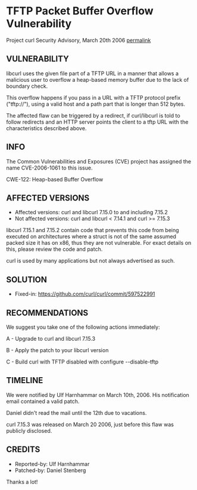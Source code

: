 TFTP Packet Buffer Overflow Vulnerability
=========================================

Project curl Security Advisory, March 20th 2006
[permalink](https://curl.se/docs/CVE-2006-1061.html)

VULNERABILITY
-------------

libcurl uses the given file part of a TFTP URL in a manner that allows a
malicious user to overflow a heap-based memory buffer due to the lack of
boundary check.

This overflow happens if you pass in a URL with a TFTP protocol prefix
("tftp://"), using a valid host and a path part that is longer than 512 bytes.

The affected flaw can be triggered by a redirect, if curl/libcurl is told to
follow redirects and an HTTP server points the client to a tftp URL with the
characteristics described above.

INFO
----

The Common Vulnerabilities and Exposures (CVE) project has assigned the name
CVE-2006-1061 to this issue.

CWE-122: Heap-based Buffer Overflow

AFFECTED VERSIONS
-----------------

- Affected versions: curl and libcurl 7.15.0 to and including 7.15.2
- Not affected versions: curl and libcurl < 7.14.1 and curl >= 7.15.3

libcurl 7.15.1 and 7.15.2 contain code that prevents this code from being
executed on architectures where a struct is not of the same assumed packed size
it has on x86, thus they are not vulnerable. For exact details on this, please
review the code and patch.

curl is used by many applications but not always advertised as such.

SOLUTION
------------

- Fixed-in: https://github.com/curl/curl/commit/597522991

RECOMMENDATIONS
---------------

We suggest you take one of the following actions immediately:

 A - Upgrade to curl and libcurl 7.15.3

 B - Apply the patch to your libcurl version

 C - Build curl with TFTP disabled with configure --disable-tftp

TIMELINE
---------

We were notified by Ulf Harnhammar on March 10th, 2006. His notification email
contained a valid patch.

Daniel didn't read the mail until the 12th due to vacations.

curl 7.15.3 was released on March 20 2006, just before this flaw was
publicly disclosed.

CREDITS
-------

- Reported-by: Ulf Harnhammar
- Patched-by: Daniel Stenberg

Thanks a lot!

